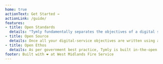 ```yaml
---
home: true
actionText: Get Started →
actionLink: /guide/
features:
- title: Open Standards
  details: "Tymly fundamentally separates the objectives of a digital service from the suppliers and technology which would traditionally deliver them. If that's not disruptive enough, these objectives are defined using open standards: opening-up a whole new world of collaborative working and interoperability."
- title: Open Source
  details: Once all your digital-service objectives are written using a standard vocabulary, Tymly offers an Open Source platform to deliver them effortlessly throughout your organisation... and beyond! Built by a UK Fire Service, Tymly is designed to deploy digital capability into the most demanding of environments.
- title: Open Ethos
  details: As per government best practice, Tymly is built in-the-open on GitHub. Anyone is free to use and contribute to Tymly, helping make it capable of even bigger-and-better things. We've already had contributions from central government departments and even internet-giant Amazon!
footer: Built with ❤ at West Midlands Fire Service
---
```

